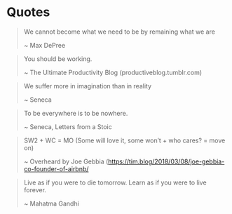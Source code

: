 # Quotes

> We cannot become what we need to be by remaining what we are
>
> ~ Max DePree

> You should be working.
> 
> ~ The Ultimate Productivity Blog (productiveblog.tumblr.com)

> We suffer more in imagination than in reality
>
> ~ Seneca

> To be everywhere is to be nowhere.
>
> ~ Seneca, Letters from a Stoic

> SW2 + WC = MO (Some will love it, some won’t + who cares? = move on)
>
> ~ Overheard by Joe Gebbia (https://tim.blog/2018/03/08/joe-gebbia-co-founder-of-airbnb/

> Live as if you were to die tomorrow. Learn as if you were to live forever.
> 
> ~ Mahatma Gandhi
